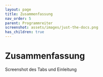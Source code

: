 ```yaml
---
layout: page
title: Zusammenfassung
nav_order: 5
parent: Programmreiter
screenshot: assets/images/just-the-docs.png
has_children: true
---
```


# Zusammenfassung

Screenshot des Tabs und Einleitung